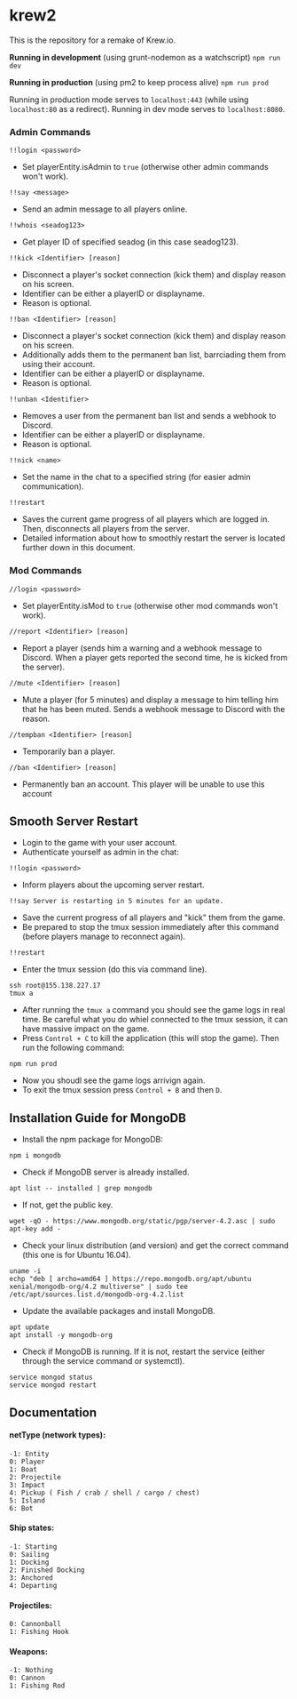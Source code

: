 # krew2
This is the repository for a remake of Krew.io.

**Running in development** (using grunt-nodemon as a watchscript)
``npm run dev``

**Running in production** (using pm2 to keep process alive)
``npm run prod``

Running in production mode serves to ``localhost:443`` (while using ``localhost:80`` as a redirect).
Running in dev mode serves to ``localhost:8080``.

### Admin Commands
 ```
 !!login <password>
 ```
 - Set playerEntity.isAdmin to ``true`` (otherwise other admin commands won't work).

 ```
 !!say <message>
 ```
 - Send an admin message to all players online.

 ```
 !!whois <seadog123>
 ```
 - Get player ID of specified seadog (in this case seadog123).

 ```
 !!kick <Identifier> [reason]
 ```
 - Disconnect a player's socket connection (kick them) and display reason on his screen.
 - Identifier can be either a playerID or displayname.
 - Reason is optional.

 ```
 !!ban <Identifier> [reason]
 ```
 - Disconnect a player's socket connection (kick them) and display reason on his screen.
 - Additionally adds them to the permanent ban list, barrciading them from using their account.
 - Identifier can be either a playerID or displayname.
 - Reason is optional.

 ```
 !!unban <Identifier>
 ```
 - Removes a user from the permanent ban list and sends a webhook to Discord.
 - Identifier can be either a playerID or displayname.
 - Reason is optional.

 ```
 !!nick <name>
 ```
 - Set the name in the chat to a specified string (for easier admin communication).

 ```
 !!restart
 ```
 - Saves the current game progress of all players which are logged in. Then, disconnects all players from the server.
 - Detailed information about how to smoothly restart the server is located further down in this document.

 ### Mod Commands
 ```
 //login <password>
 ```
 - Set playerEntity.isMod to ``true`` (otherwise other mod commands won't work).

 ```
 //report <Identifier> [reason]
 ```
 - Report a player (sends him a warning and a webhook message to Discord. When a player gets reported the second time, he is kicked from the server).

 ```
 //mute <Identifier> [reason]
 ```
 - Mute a player (for 5 minutes) and display a message to him telling him that he has been muted. Sends a webhook message to Discord with the reason.

 ```
 //tempban <Identifier> [reason]
 ```
 - Temporarily ban a player.

 ```
 //ban <Identifier> [reason]
 ```
 - Permanently ban an account. This player will be unable to use this account

## Smooth Server Restart
 - Login to the game with your user account.
 - Authenticate yourself as admin in the chat:
 ```
 !!login <password>
 ```

 - Inform players about the upcoming server restart.
 ```
 !!say Server is restarting in 5 minutes for an update.
 ```

 - Save the current progress of all players and "kick" them from the game.
 - Be prepared to stop the tmux session immediately after this command (before players manage to reconnect again).
 ```
 !!restart
 ```

 - Enter the tmux session (do this via command line).
 ```
 ssh root@155.138.227.17
 tmux a
 ```

 - After running the `tmux a` command you should see the game logs in real time. Be careful what you do whiel connected to the tmux session, it can have massive impact on the game.
 - Press `Control + C` to kill the application (this will stop the game). Then run the following command:
 ```
 npm run prod
 ```
 - Now you shoudl see the game logs arrivign again.
 - To exit the tmux session press `Control + B` and then `D`.

## Installation Guide for MongoDB
 - Install the npm package for MongoDB:
 ```
 npm i mongodb
 ```

 - Check if MongoDB server is already installed.
 ```
 apt list -- installed | grep mongodb
 ```
 - If not, get the public key.
 ```
 wget -qO - https://www.mongodb.org/static/pgp/server-4.2.asc | sudo apt-key add -
 ```

 - Check your linux distribution (and version) and get the correct command (this one is for Ubuntu 16.04).
 ```
 uname -i
 echp "deb [ archo=amd64 ] https://repo.mongodb.org/apt/ubuntu xenial/mongodb-org/4.2 multiverse" | sudo tee /etc/apt/sources.list.d/mongodb-org-4.2.list
 ```

 - Update the available packages and install MongoDB.
 ```
 apt update
 apt install -y mongodb-org
 ```
 - Check if MongoDB is running. If it is not, restart the service (either through the service command or systemctl).
 ```
 service mongod status
 service mongod restart
 ```

## Documentation

#### netType (network types):
 ```
 -1: Entity
 0: Player
 1: Boat
 2: Projectile
 3: Impact
 4: Pickup ( Fish / crab / shell / cargo / chest)
 5: Island
 6: Bot
 ```

#### Ship states:
 ```
 -1: Starting
 0: Sailing
 1: Docking
 2: Finished Docking
 3: Anchored
 4: Departing
 ```

#### Projectiles:
 ```
 0: Cannonball
 1: Fishing Hook
 ```

#### Weapons:
 ```
 -1: Nothing
 0: Cannon
 1: Fishing Rod
